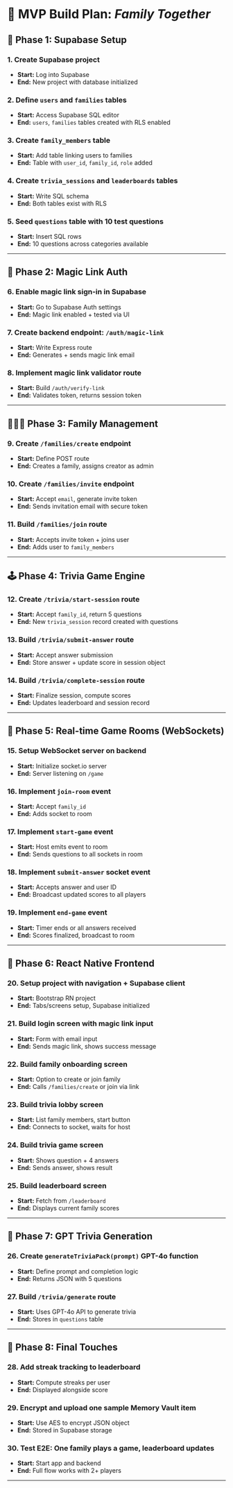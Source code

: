 # 🧱 MVP Build Plan: *Family Together*

## 🏁 Phase 1: Supabase Setup

### 1. Create Supabase project

* **Start:** Log into Supabase
* **End:** New project with database initialized

### 2. Define `users` and `families` tables

* **Start:** Access Supabase SQL editor
* **End:** `users`, `families` tables created with RLS enabled

### 3. Create `family_members` table

* **Start:** Add table linking users to families
* **End:** Table with `user_id`, `family_id`, `role` added

### 4. Create `trivia_sessions` and `leaderboards` tables

* **Start:** Write SQL schema
* **End:** Both tables exist with RLS

### 5. Seed `questions` table with 10 test questions

* **Start:** Insert SQL rows
* **End:** 10 questions across categories available

---

## 🔐 Phase 2: Magic Link Auth

### 6. Enable magic link sign-in in Supabase

* **Start:** Go to Supabase Auth settings
* **End:** Magic link enabled + tested via UI

### 7. Create backend endpoint: `/auth/magic-link`

* **Start:** Write Express route
* **End:** Generates + sends magic link email

### 8. Implement magic link validator route

* **Start:** Build `/auth/verify-link`
* **End:** Validates token, returns session token

---

## 🧑‍🤝‍🧑 Phase 3: Family Management

### 9. Create `/families/create` endpoint

* **Start:** Define POST route
* **End:** Creates a family, assigns creator as admin

### 10. Create `/families/invite` endpoint

* **Start:** Accept `email`, generate invite token
* **End:** Sends invitation email with secure token

### 11. Build `/families/join` route

* **Start:** Accepts invite token + joins user
* **End:** Adds user to `family_members`

---

## 🕹 Phase 4: Trivia Game Engine

### 12. Create `/trivia/start-session` route

* **Start:** Accept `family_id`, return 5 questions
* **End:** New `trivia_session` record created with questions

### 13. Build `/trivia/submit-answer` route

* **Start:** Accept answer submission
* **End:** Store answer + update score in session object

### 14. Build `/trivia/complete-session` route

* **Start:** Finalize session, compute scores
* **End:** Updates leaderboard and session record

---

## 🧩 Phase 5: Real-time Game Rooms (WebSockets)

### 15. Setup WebSocket server on backend

* **Start:** Initialize socket.io server
* **End:** Server listening on `/game`

### 16. Implement `join-room` event

* **Start:** Accept `family_id`
* **End:** Adds socket to room

### 17. Implement `start-game` event

* **Start:** Host emits event to room
* **End:** Sends questions to all sockets in room

### 18. Implement `submit-answer` socket event

* **Start:** Accepts answer and user ID
* **End:** Broadcast updated scores to all players

### 19. Implement `end-game` event

* **Start:** Timer ends or all answers received
* **End:** Scores finalized, broadcast to room

---

## 📱 Phase 6: React Native Frontend

### 20. Setup project with navigation + Supabase client

* **Start:** Bootstrap RN project
* **End:** Tabs/screens setup, Supabase initialized

### 21. Build login screen with magic link input

* **Start:** Form with email input
* **End:** Sends magic link, shows success message

### 22. Build family onboarding screen

* **Start:** Option to create or join family
* **End:** Calls `/families/create` or join via link

### 23. Build trivia lobby screen

* **Start:** List family members, start button
* **End:** Connects to socket, waits for host

### 24. Build trivia game screen

* **Start:** Shows question + 4 answers
* **End:** Sends answer, shows result

### 25. Build leaderboard screen

* **Start:** Fetch from `/leaderboard`
* **End:** Displays current family scores

---

## 🧠 Phase 7: GPT Trivia Generation

### 26. Create `generateTriviaPack(prompt)` GPT-4o function

* **Start:** Define prompt and completion logic
* **End:** Returns JSON with 5 questions

### 27. Build `/trivia/generate` route

* **Start:** Uses GPT-4o API to generate trivia
* **End:** Stores in `questions` table

---

## 🎯 Phase 8: Final Touches

### 28. Add streak tracking to leaderboard

* **Start:** Compute streaks per user
* **End:** Displayed alongside score

### 29. Encrypt and upload one sample Memory Vault item

* **Start:** Use AES to encrypt JSON object
* **End:** Stored in Supabase storage

### 30. Test E2E: One family plays a game, leaderboard updates

* **Start:** Start app and backend
* **End:** Full flow works with 2+ players

---

